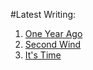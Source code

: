 #Latest Writing: 
1. [One Year Ago](/oneyearago)
2. [Second Wind](/secondwind)
3. [It's Time](/itstime)
